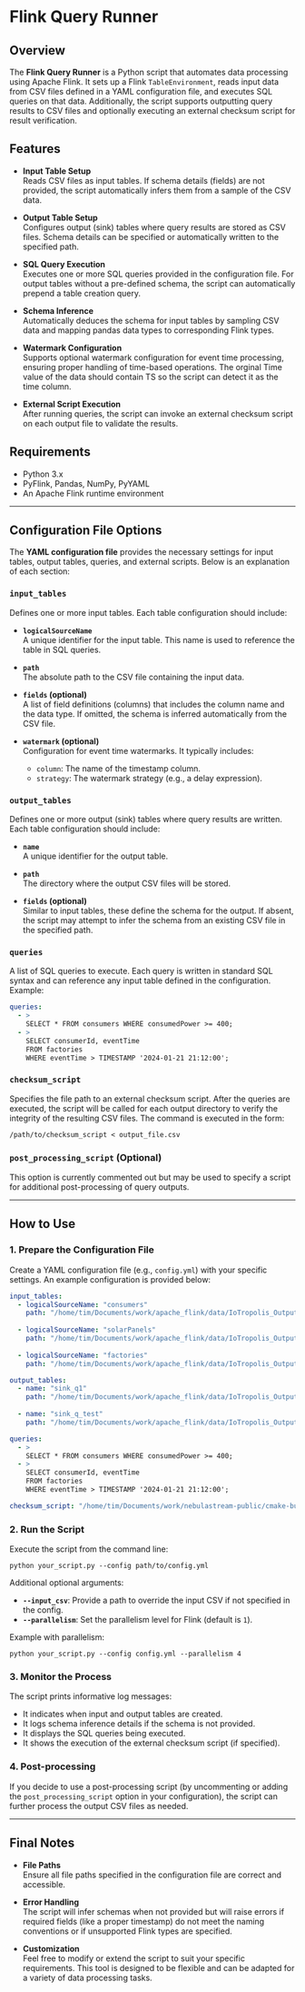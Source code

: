 # Flink Query Runner

## Overview

The **Flink Query Runner** is a Python script that automates data processing using Apache Flink. It sets up a Flink `TableEnvironment`, reads input data from CSV files defined in a YAML configuration file, and executes SQL queries on that data. Additionally, the script supports outputting query results to CSV files and optionally executing an external checksum script for result verification.

## Features

- **Input Table Setup**  
  Reads CSV files as input tables. If schema details (fields) are not provided, the script automatically infers them from a sample of the CSV data.

- **Output Table Setup**  
  Configures output (sink) tables where query results are stored as CSV files. Schema details can be specified or automatically written to the specified path.

- **SQL Query Execution**  
  Executes one or more SQL queries provided in the configuration file. For output tables without a pre-defined schema, the script can automatically prepend a table creation query.

- **Schema Inference**  
  Automatically deduces the schema for input tables by sampling CSV data and mapping pandas data types to corresponding Flink types.

- **Watermark Configuration**  
  Supports optional watermark configuration for event time processing, ensuring proper handling of time-based operations. The orginal Time value of the data should contain TS so the script can detect it as the time column.

- **External Script Execution**  
  After running queries, the script can invoke an external checksum script on each output file to validate the results.

## Requirements

- Python 3.x
- PyFlink, Pandas, NumPy, PyYAML
- An Apache Flink runtime environment

---

## Configuration File Options

The **YAML configuration file** provides the necessary settings for input tables, output tables, queries, and external scripts. Below is an explanation of each section:

### **`input_tables`**

Defines one or more input tables. Each table configuration should include:

- **`logicalSourceName`**  
  A unique identifier for the input table. This name is used to reference the table in SQL queries.

- **`path`**  
  The absolute path to the CSV file containing the input data.

- **`fields` (optional)**  
  A list of field definitions (columns) that includes the column name and the data type. If omitted, the schema is inferred automatically from the CSV file.

- **`watermark` (optional)**  
  Configuration for event time watermarks. It typically includes:
    - `column`: The name of the timestamp column.
    - `strategy`: The watermark strategy (e.g., a delay expression).

### **`output_tables`**

Defines one or more output (sink) tables where query results are written. Each table configuration should include:

- **`name`**  
  A unique identifier for the output table.

- **`path`**  
  The directory where the output CSV files will be stored.

- **`fields` (optional)**  
  Similar to input tables, these define the schema for the output. If absent, the script may attempt to infer the schema from an existing CSV file in the specified path.

### **`queries`**

A list of SQL queries to execute. Each query is written in standard SQL syntax and can reference any input table defined in the configuration. Example:

```yaml
queries:
  - >
    SELECT * FROM consumers WHERE consumedPower >= 400;
  - >
    SELECT consumerId, eventTime
    FROM factories
    WHERE eventTime > TIMESTAMP '2024-01-21 21:12:00';
```

### **`checksum_script`**

Specifies the file path to an external checksum script. After the queries are executed, the script will be called for each output directory to verify the integrity of the resulting CSV files. The command is executed in the form:

```
/path/to/checksum_script < output_file.csv
```

### **`post_processing_script` (Optional)**

This option is currently commented out but may be used to specify a script for additional post-processing of query outputs.

---

## How to Use

### **1. Prepare the Configuration File**

Create a YAML configuration file (e.g., `config.yml`) with your specific settings. An example configuration is provided below:

```yaml
input_tables:
  - logicalSourceName: "consumers"
    path: "/home/tim/Documents/work/apache_flink/data/IoTropolis_Output/CONSUMERS_TOPIC.csv"
  
  - logicalSourceName: "solarPanels"
    path: "/home/tim/Documents/work/apache_flink/data/IoTropolis_Output/SOLAR_PANELS_TOPIC.csv"
  
  - logicalSourceName: "factories"
    path: "/home/tim/Documents/work/apache_flink/data/IoTropolis_Output/FACTORIES_TOPIC.csv"

output_tables:
  - name: "sink_q1"
    path: "/home/tim/Documents/work/apache_flink/data/IoTropolis_Output/small/outputs/test/sink_q1"
  
  - name: "sink_q_test"
    path: "/home/tim/Documents/work/apache_flink/data/IoTropolis_Output/small/outputs/test/sink_test"

queries:
  - >
    SELECT * FROM consumers WHERE consumedPower >= 400;
  - >
    SELECT consumerId, eventTime
    FROM factories
    WHERE eventTime > TIMESTAMP '2024-01-21 21:12:00';

checksum_script: "/home/tim/Documents/work/nebulastream-public/cmake-build-debug-docker-code-coverage/nes-systests/systest/checksum/checksum"
```

### **2. Run the Script**

Execute the script from the command line:

```
python your_script.py --config path/to/config.yml
```

Additional optional arguments:

- **`--input_csv`**: Provide a path to override the input CSV if not specified in the config.
- **`--parallelism`**: Set the parallelism level for Flink (default is `1`).

Example with parallelism:

```
python your_script.py --config config.yml --parallelism 4
```

### **3. Monitor the Process**

The script prints informative log messages:

- It indicates when input and output tables are created.
- It logs schema inference details if the schema is not provided.
- It displays the SQL queries being executed.
- It shows the execution of the external checksum script (if specified).

### **4. Post-processing**

If you decide to use a post-processing script (by uncommenting or adding the `post_processing_script` option in your configuration), the script can further process the output CSV files as needed.

---

## Final Notes

- **File Paths**  
  Ensure all file paths specified in the configuration file are correct and accessible.

- **Error Handling**  
  The script will infer schemas when not provided but will raise errors if required fields (like a proper timestamp) do not meet the naming conventions or if unsupported Flink types are specified.

- **Customization**  
  Feel free to modify or extend the script to suit your specific requirements. This tool is designed to be flexible and can be adapted for a variety of data processing tasks.

